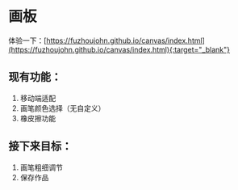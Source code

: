 # 画板

体验一下：[https://fuzhoujohn.github.io/canvas/index.html](https://fuzhoujohn.github.io/canvas/index.html){:target="_blank"}

## 现有功能：

1. 移动端适配
2. 画笔颜色选择（无自定义）
3. 橡皮擦功能

## 接下来目标：

1. 画笔粗细调节
2. 保存作品

